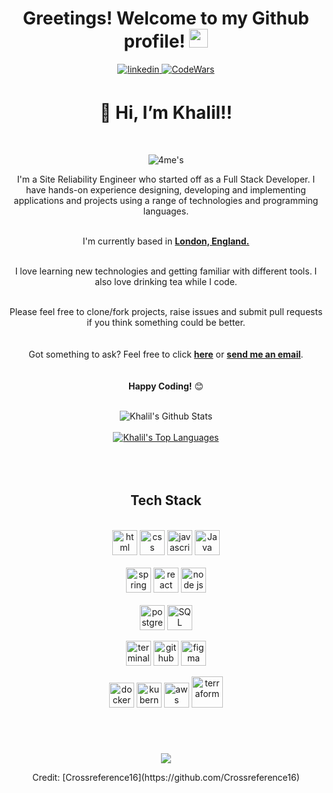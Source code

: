 <div align="center">
<h1> Greetings! Welcome to my Github profile! <img src="https://github.com/abdoachhoubi/abdoachhoubi/blob/main/gifs/Hi.gif" width="30"></h1>
<a href="https://www.linkedin.com/in/khalil-h-bb487125a/" target="_blank">
<img src=https://img.shields.io/badge/linkedin-%2300acee.svg?color=405DE6&style=for-the-badge&logo=linkedin&logoColor=white alt=linkedin style="margin-bottom: 5px;" />
</a>
<a href="https://www.codewars.com/users/khalil.hersi" target="_blank" alt="My Codewars "> 
 <img src=https://img.shields.io/badge/codewars-%2300acee.svg?color=8B0000&style=for-the-badge&logo=red alt=CodeWars style="margin-bottom: 5px;" />
 </a>
<br />

<h1 style="border-bottom: none;"><b>👋 Hi, I’m Khalil!!</b></h1><br />


 ![4me's](https://user-images.githubusercontent.com/97889980/217129619-52a49b0e-c864-4791-9520-de3289ba7fa9.gif)
 
 


I'm a Site Reliability Engineer who started off as a Full Stack Developer. I have hands-on experience designing, developing and implementing applications and projects using a range of technologies and programming languages.
<br />
<br />
 
I'm currently based in **[London, England.](https://www.google.com/maps/place/London/@51.5285582,-0.2416799,11z/data=!3m1!4b1!4m5!3m4!1s0x47d8a00baf21de75:0x52963a5addd52a99!8m2!3d51.5072178!4d-0.1275862)**


<br />
I love learning new technologies and getting familiar with different tools. I also love drinking tea while I code.
<br />
<br />

Please feel free to clone/fork projects, raise issues and submit pull requests if you think something could be better.<br />
<br><br/>
Got something to ask? Feel free to click **[here](https://github.com/Crossreference16/Crossreference16/issues)** or <a href="mailto:khalil.hersi@outlook.com"><b>send me an email</b></a>.
<br />
<br />
<br />
**Happy Coding!** 😊
 <br />
<br />
 



</a>

<img align="center" src="https://github-readme-stats.vercel.app/api?username=Crossreference16&include_all_commits=true&count_public=true&show_icons=true&line_height=30&title_color=CDB4DB&icon_color=CDB4DB&text_color=D3D3D3&bg_color=0A0A0A" alt="Khalil's Github Stats">
<br />
<br />
<a href="https://github-readme-stats.vercel.app/api/top-langs/?username=Crossreference16&layout=compact&theme=dark&bg_color=0A0A0A&card_width=500">
  <img src="https://github-readme-stats.vercel.app/api/top-langs/?username=Crossreference16&layout=compact&theme=dark&bg_color=0A0A0A&card_width=500" alt="Khalil's Top Languages">
</a>






<br />



<br />
<br />
<br />
</div>

<div align="center">

## Tech Stack

<br />
<a margin="10" href="https://developer.mozilla.org/en-US/docs/Web/HTML" target="_blank"><img margin="10px" height="40" src="https://upload.wikimedia.org/wikipedia/commons/thumb/6/61/HTML5_logo_and_wordmark.svg/2048px-HTML5_logo_and_wordmark.svg.png" alt="html"></a>
<a margin="10" href="https://developer.mozilla.org/en-US/docs/Web/CSS" target="_blank"><img margin="10px" height="40" src="https://upload.wikimedia.org/wikipedia/commons/thumb/d/d5/CSS3_logo_and_wordmark.svg/1200px-CSS3_logo_and_wordmark.svg.png" alt="css"></a>
<a margin="10" href="https://developer.mozilla.org/en-US/docs/Web/JavaScript" target="_blank"><img margin="10px" height="40" src="https://upload.wikimedia.org/wikipedia/commons/thumb/9/99/Unofficial_JavaScript_logo_2.svg/2048px-Unofficial_JavaScript_logo_2.svg.png" alt="javascript"></a>
<a margin="10" href="https://mui.com](https://docs.oracle.com/en/java/" target="_blank"><img margin="10px" height="40" src="https://www.svgrepo.com/show/184143/java.svg" alt="Java"></a>


 
 
<br />
<br />
<a margin="10" href="[https://getbootstrap.com](https://docs.spring.io/spring-framework/docs/current/reference/html/)" target="_blank"><img margin="10px" height="40" src="https://upload.wikimedia.org/wikipedia/commons/thumb/4/44/Spring_Framework_Logo_2018.svg/2560px-Spring_Framework_Logo_2018.svg.png" alt="spring"></a>
<a margin="10" href="https://reactjs.org" target="_blank"><img margin="10px" height="40" src="https://upload.wikimedia.org/wikipedia/commons/thumb/a/a7/React-icon.svg/2300px-React-icon.svg.png" alt="react"></a>
<a margin="10" href="https://nextjs.org](https://nodejs.org/en/docs/" target="_blank"><img margin="10px" height="40" src="https://seeklogo.com/images/N/nodejs-logo-FBE122E377-seeklogo.com.png" alt="node js"></a>

<br />
<br />
<a margin="10" href="https://www.jetbrains.com/youtrack/](https://www.postgresql.org/docs/" target="_blank"><img margin="10px" height="40" src="https://upload.wikimedia.org/wikipedia/commons/thumb/2/29/Postgresql_elephant.svg/1985px-Postgresql_elephant.svg.png" alt="postgreSQL"></a>
<a margin="10" href="https://svelte.dev](https://www.iso.org/standard/63555.html" target="_blank"><img margin="10px" height="40" src="https://www.svgrepo.com/download/331760/sql-database-generic.svg" alt="SQL"></a>
<br />
 
<a margin="10" href="https://eriqande.github.io/eca-bioinf-handbook/essential-unixlinux-terminal-knowledge.html" target="_blank"><img margin="10px" height="40" src="https://upload.wikimedia.org/wikipedia/commons/thumb/6/6f/Octicons-terminal.svg/1200px-Octicons-terminal.svg.png" alt="terminal"></a>
<a margin="10" href="https://github.com/Crossreference16" target="_blank"><img margin="10px" height="40" src="https://upload.wikimedia.org/wikipedia/commons/9/91/Octicons-mark-github.svg" alt="github"></a>
<a margin="10" href="https://figma.com" target="_blank"><img margin="10px" height="40" src="https://upload.wikimedia.org/wikipedia/commons/3/33/Figma-logo.svg" alt="figma"></a>
<br />
 
<a margin="10" href="https://docs.docker.com" target="_blank"><img margin="10px" height="40" src="https://www.docker.com/wp-content/uploads/2022/03/vertical-logo-monochromatic.png" alt="docker"></a>
<a margin="10" href="https://kubernetes.io/docs/home" target="_blank"><img margin="10px" height="40" src="https://upload.wikimedia.org/wikipedia/commons/3/39/Kubernetes_logo_without_workmark.svg" alt="kubernetes"></a>
<a margin="10" href="https://docs.aws.amazon.com/" target="_blank"><img margin="10px" height="40" src="https://upload.wikimedia.org/wikipedia/commons/thumb/9/93/Amazon_Web_Services_Logo.svg/2560px-Amazon_Web_Services_Logo.svg.png" alt="aws"></a>
<a margin="10" href="https://developer.hashicorp.com/terraform/docs" target="_blank"><img margin="20px" height="50" src="https://www.svgrepo.com/show/376353/terraform.svg" alt="terraform"></a>
 
</div>


<div align="center">
<br />
</div>
<h1></h1>
 
 <p align="center">
  <img src="https://user-images.githubusercontent.com/97889980/217138348-582ee8ec-0817-4d63-9b23-7d796ad8bdd7.gif" />
</p>


<div align="center">
Credit: [Crossreference16](https://github.com/Crossreference16)
 
</div>


<!---
Crossreference16/Crossreference16 is a ✨ special ✨ repository because its `README.md` (this file) appears on your GitHub profile.
You can click the Preview link to take a look at your changes.
--->
